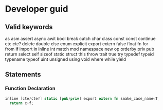 # Developer guid
## Valid keywords 
as
asm
assert
async
awit
bool
break
catch
char
class
const
const
continue
cte
cte?
delete
double
else
enum
explicit
export
extern
false
float
fn
for
from
if
import
in
inline
int
match
mod
namespace
new
op
orderby
priv
pub
return
select
self
sizeof
static
struct
this
throw
trait
true
try
typedef
typeid
typename
typeof
uint
unsigned
using
void
where
while
yield


## Statements
### Function Declaration
```rust
inline [cte/cte?] static [pub/priv] export extern fn snake_case_name<T,U: Atomic + Add>(a /*infered*/, b : T/*simple generic*/,c : U/*must implement Atomic and Add*/,d : X /*inherited from a class/struct*/,e : Atomic /*must implement atomic*/,f : i32 /*standart old style*/,g .../*varadic params of any type*/) -> typeof(U+i32)/*can be left out as it is infered*/ assert [f>0] 
  return c+f;
